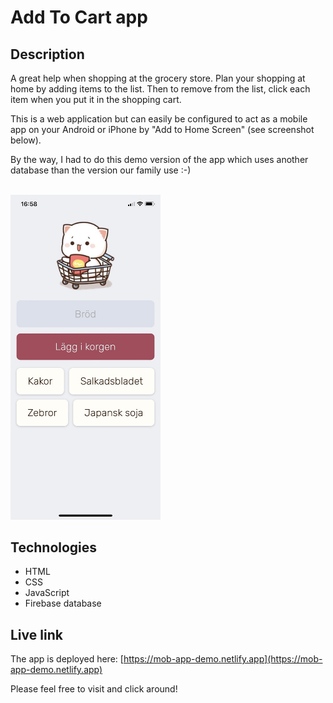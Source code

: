 # Add To Cart app

## Description
A great help when shopping at the grocery store. Plan your shopping at home by adding items to the list. Then to remove from the list, click each item when you put it in the shopping cart.

This is a web application but can easily be configured to act as a mobile app on your Android or iPhone by "Add to Home Screen" (see screenshot below). 

By the way, I had to do this demo version of the app which uses another database than the version our family use :-)

<br/>
<img src="screen-shot.jpg" alt="Screenshot." width="240px"/>

## Technologies
- HTML
- CSS
- JavaScript
- Firebase database

## Live link
The app is deployed here:
[https://mob-app-demo.netlify.app](https://mob-app-demo.netlify.app)

Please feel free to visit and click around!
